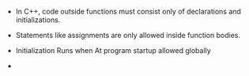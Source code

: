 
- In C++, code outside functions must consist only of declarations and initializations.

- Statements like assignments are only allowed inside function bodies.

- Initialization Runs when At program startup allowed globally

- 